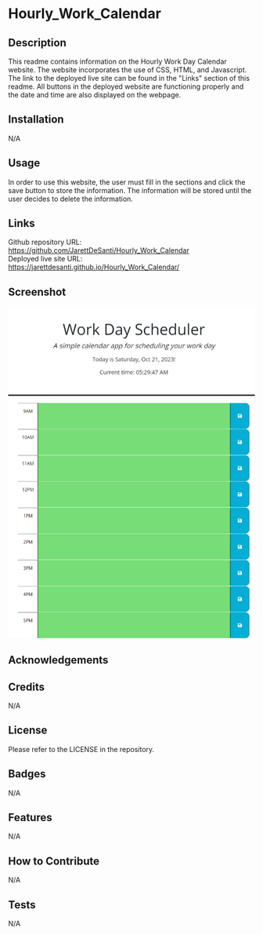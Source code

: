 # Hourly_Work_Calendar

## Description

This readme contains information on the Hourly Work Day Calendar website. The website incorporates the use of CSS, HTML, and Javascript. The link to the deployed live site can be found in the "Links" section of this readme. All buttons in the deployed website are functioning properly and the date and time are also displayed on the webpage. 

## Installation

N/A

## Usage

In order to use this website, the user must fill in the sections and click the save button to store the information. The information will be stored until the user decides to delete the information.

## Links

Github repository URL: https://github.com/JarettDeSanti/Hourly_Work_Calendar <br>
Deployed live site URL: https://jarettdesanti.github.io/Hourly_Work_Calendar/

## Screenshot

![Alt text](Hourly_Work_Calendar_Screenshot.png)

## Acknowledgements

## Credits

N/A

## License

Please refer to the LICENSE in the repository.

## Badges
N/A

## Features
N/A

## How to Contribute
N/A

## Tests
N/A